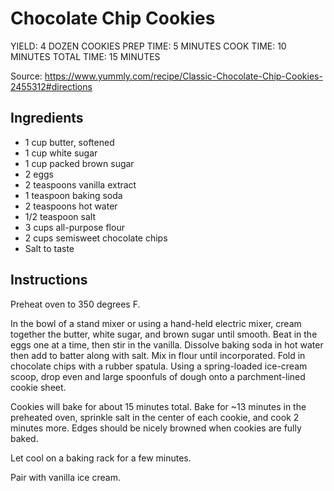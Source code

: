 # Chocolate Chip Cookies

YIELD: 4 DOZEN COOKIES
PREP TIME: 5 MINUTES
COOK TIME: 10 MINUTES
TOTAL TIME: 15 MINUTES

Source: https://www.yummly.com/recipe/Classic-Chocolate-Chip-Cookies-2455312#directions

## Ingredients

* 1 cup butter, softened
* 1 cup white sugar
* 1 cup packed brown sugar
* 2 eggs
* 2 teaspoons vanilla extract
* 1 teaspoon baking soda
* 2 teaspoons hot water
* 1/2 teaspoon salt
* 3 cups all-purpose flour
* 2 cups semisweet chocolate chips
* Salt to taste

## Instructions

Preheat oven to 350 degrees F.

In the bowl of a stand mixer or using a hand-held electric mixer, cream together the butter, white sugar, and brown sugar until smooth. Beat in the eggs one at a time, then stir in the vanilla. Dissolve baking soda in hot water then add to batter along with salt. Mix in flour until incorporated. Fold in chocolate chips with a rubber spatula. Using a spring-loaded ice-cream scoop, drop even and large spoonfuls of dough onto a parchment-lined cookie sheet.

Cookies will bake for about 15 minutes total. Bake for ~13 minutes in the preheated oven, sprinkle salt in the center of each cookie, and cook 2 minutes more. Edges should be nicely browned when cookies are fully baked.

Let cool on a baking rack for a few minutes.

Pair with vanilla ice cream.

